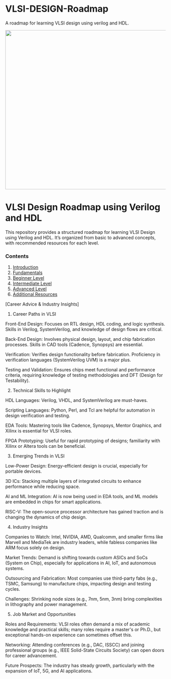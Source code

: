 # VLSI-DESIGN-Roadmap
A roadmap for learning VLSI design using verilog and HDL.

<p align="center">
  <img src="http://www.winsok.tw/upload/202006/24/202006241442437656.jpg" width="1000" height="500" style="object-fit: cover;">
</p>


# VLSI Design Roadmap using Verilog and HDL

This repository provides a structured roadmap for learning VLSI Design using Verilog and HDL. It’s organized from basic to advanced concepts, with recommended resources for each level.

### Contents
1. [Introduction](0-Introduction/overview.md)
2. [Fundamentals](1-Fundamentals)
3. [Beginner Level](2-Beginner)
4. [Intermediate Level](3-Intermediate)
5. [Advanced Level](4-Advanced)
6. [Additional Resources](Additional-Resources.md)


[Career Advice & Industry Insights]


1. Career Paths in VLSI

Front-End Design: Focuses on RTL design, HDL coding, and logic synthesis. Skills in Verilog, SystemVerilog, and knowledge of design flows are critical.

Back-End Design: Involves physical design, layout, and chip fabrication processes. Skills in CAD tools (Cadence, Synopsys) are essential.

Verification: Verifies design functionality before fabrication. Proficiency in verification languages (SystemVerilog UVM) is a major plus.

Testing and Validation: Ensures chips meet functional and performance criteria, requiring knowledge of testing methodologies and DFT (Design for Testability).


2. Technical Skills to Highlight

HDL Languages: Verilog, VHDL, and SystemVerilog are must-haves.

Scripting Languages: Python, Perl, and Tcl are helpful for automation in design verification and testing.

EDA Tools: Mastering tools like Cadence, Synopsys, Mentor Graphics, and Xilinx is essential for VLSI roles.

FPGA Prototyping: Useful for rapid prototyping of designs; familiarity with Xilinx or Altera tools can be beneficial.


3. Emerging Trends in VLSI

Low-Power Design: Energy-efficient design is crucial, especially for portable devices.

3D ICs: Stacking multiple layers of integrated circuits to enhance performance while reducing space.

AI and ML Integration: AI is now being used in EDA tools, and ML models are embedded in chips for smart applications.

RISC-V: The open-source processor architecture has gained traction and is changing the dynamics of chip design.


4. Industry Insights

Companies to Watch: Intel, NVIDIA, AMD, Qualcomm, and smaller firms like Marvell and MediaTek are industry leaders, while fabless companies like ARM focus solely on design.

Market Trends: Demand is shifting towards custom ASICs and SoCs (System on Chip), especially for applications in AI, IoT, and autonomous systems.

Outsourcing and Fabrication: Most companies use third-party fabs (e.g., TSMC, Samsung) to manufacture chips, impacting design and testing cycles.

Challenges: Shrinking node sizes (e.g., 7nm, 5nm, 3nm) bring complexities in lithography and power management.


5. Job Market and Opportunities

Roles and Requirements: VLSI roles often demand a mix of academic knowledge and practical skills; many roles require a master's or Ph.D., but exceptional hands-on experience can sometimes offset this.

Networking: Attending conferences (e.g., DAC, ISSCC) and joining professional groups (e.g., IEEE Solid-State Circuits Society) can open doors for career advancement.

Future Prospects: The industry has steady growth, particularly with the expansion of IoT, 5G, and AI applications.




